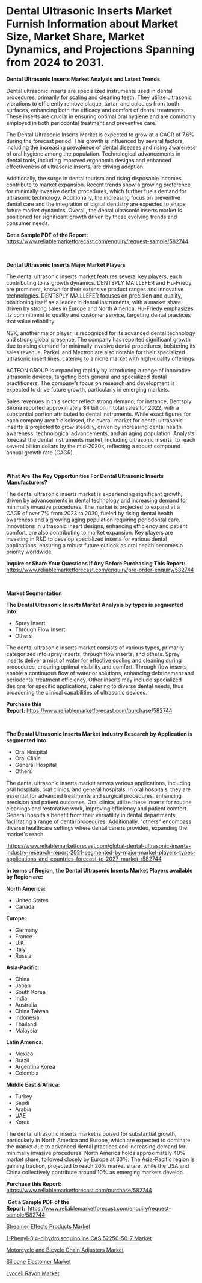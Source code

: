 <p><h1>Dental Ultrasonic Inserts Market Furnish Information about Market Size, Market Share, Market Dynamics, and Projections Spanning from 2024 to 2031.</h1></p><p><strong>Dental Ultrasonic Inserts Market Analysis and Latest Trends</strong></p>
<p><p>Dental ultrasonic inserts are specialized instruments used in dental procedures, primarily for scaling and cleaning teeth. They utilize ultrasonic vibrations to efficiently remove plaque, tartar, and calculus from tooth surfaces, enhancing both the efficacy and comfort of dental treatments. These inserts are crucial in ensuring optimal oral hygiene and are commonly employed in both periodontal treatment and preventive care.</p><p>The Dental Ultrasonic Inserts Market is expected to grow at a CAGR of 7.6% during the forecast period. This growth is influenced by several factors, including the increasing prevalence of dental diseases and rising awareness of oral hygiene among the population. Technological advancements in dental tools, including improved ergonomic designs and enhanced effectiveness of ultrasonic inserts, are driving adoption. </p><p>Additionally, the surge in dental tourism and rising disposable incomes contribute to market expansion. Recent trends show a growing preference for minimally invasive dental procedures, which further fuels demand for ultrasonic technology. Additionally, the increasing focus on preventive dental care and the integration of digital dentistry are expected to shape future market dynamics. Overall, the dental ultrasonic inserts market is positioned for significant growth driven by these evolving trends and consumer needs.</p></p>
<p><strong>Get a Sample PDF of the Report:&nbsp;</strong> <a href="https://www.reliablemarketforecast.com/enquiry/request-sample/582744?utm_campaign=1121&utm_medium=2&utm_source=Github&utm_content=ia&utm_term=27092024&utm_id=dental-ultrasonic-inserts">https://www.reliablemarketforecast.com/enquiry/request-sample/582744</a></p>
<p>&nbsp;</p>
<p><strong>Dental Ultrasonic Inserts Major Market Players</strong></p>
<p><p>The dental ultrasonic inserts market features several key players, each contributing to its growth dynamics. DENTSPLY MAILLEFER and Hu-Friedy are prominent, known for their extensive product ranges and innovative technologies. DENTSPLY MAILLEFER focuses on precision and quality, positioning itself as a leader in dental instruments, with a market share driven by strong sales in Europe and North America. Hu-Friedy emphasizes its commitment to quality and customer service, targeting dental practices that value reliability.</p><p>NSK, another major player, is recognized for its advanced dental technology and strong global presence. The company has reported significant growth due to rising demand for minimally invasive dental procedures, bolstering its sales revenue. Parkell and Mectron are also notable for their specialized ultrasonic insert lines, catering to a niche market with high-quality offerings.</p><p>ACTEON GROUP is expanding rapidly by introducing a range of innovative ultrasonic devices, targeting both general and specialized dental practitioners. The company’s focus on research and development is expected to drive future growth, particularly in emerging markets.</p><p>Sales revenues in this sector reflect strong demand; for instance, Dentsply Sirona reported approximately $4 billion in total sales for 2022, with a substantial portion attributed to dental instruments. While exact figures for each company aren't disclosed, the overall market for dental ultrasonic inserts is projected to grow steadily, driven by increasing dental health awareness, technological advancements, and an aging population. Analysts forecast the dental instruments market, including ultrasonic inserts, to reach several billion dollars by the mid-2020s, reflecting a robust compound annual growth rate (CAGR).</p></p>
<p>&nbsp;</p>
<p><strong>What Are The Key Opportunities For Dental Ultrasonic Inserts Manufacturers?</strong></p>
<p><p>The dental ultrasonic inserts market is experiencing significant growth, driven by advancements in dental technology and increasing demand for minimally invasive procedures. The market is projected to expand at a CAGR of over 7% from 2023 to 2030, fueled by rising dental health awareness and a growing aging population requiring periodontal care. Innovations in ultrasonic insert designs, enhancing efficiency and patient comfort, are also contributing to market expansion. Key players are investing in R&D to develop specialized inserts for various dental applications, ensuring a robust future outlook as oral health becomes a priority worldwide.</p></p>
<p><strong>Inquire or Share Your Questions If Any Before Purchasing This Report:</strong> <a href="https://www.reliablemarketforecast.com/enquiry/pre-order-enquiry/582744?utm_campaign=1121&utm_medium=2&utm_source=Github&utm_content=ia&utm_term=27092024&utm_id=dental-ultrasonic-inserts">https://www.reliablemarketforecast.com/enquiry/pre-order-enquiry/582744</a></p>
<p>&nbsp;</p>
<p><strong>Market Segmentation</strong></p>
<p><strong>The Dental Ultrasonic Inserts Market Analysis by types is segmented into:</strong></p>
<p><ul><li>Spray Insert</li><li>Through Flow Insert</li><li>Others</li></ul></p>
<p><p>The dental ultrasonic inserts market consists of various types, primarily categorized into spray inserts, through flow inserts, and others. Spray inserts deliver a mist of water for effective cooling and cleaning during procedures, ensuring optimal visibility and comfort. Through flow inserts enable a continuous flow of water or solutions, enhancing debridement and periodontal treatment efficiency. Other inserts may include specialized designs for specific applications, catering to diverse dental needs, thus broadening the clinical capabilities of ultrasonic devices.</p></p>
<p><strong>Purchase this Report:&nbsp;</strong><a href="https://www.reliablemarketforecast.com/purchase/582744?utm_campaign=1121&utm_medium=2&utm_source=Github&utm_content=ia&utm_term=27092024&utm_id=dental-ultrasonic-inserts">https://www.reliablemarketforecast.com/purchase/582744</a></p>
<p>&nbsp;</p>
<p><strong>The Dental Ultrasonic Inserts Market Industry Research by Application is segmented into:</strong></p>
<p><ul><li>Oral Hospital</li><li>Oral Clinic</li><li>General Hospital</li><li>Others</li></ul></p>
<p><p>The dental ultrasonic inserts market serves various applications, including oral hospitals, oral clinics, and general hospitals. In oral hospitals, they are essential for advanced treatments and surgical procedures, enhancing precision and patient outcomes. Oral clinics utilize these inserts for routine cleanings and restorative work, improving efficiency and patient comfort. General hospitals benefit from their versatility in dental departments, facilitating a range of dental procedures. Additionally, "others" encompass diverse healthcare settings where dental care is provided, expanding the market's reach.</p></p>
<p><a href="https://www.reliablemarketforecast.com/global-dental-ultrasonic-inserts-industry-research-report-2021-segmented-by-major-market-players-types-applications-and-countries-forecast-to-2027-market-r582744?utm_campaign=1121&utm_medium=2&utm_source=Github&utm_content=ia&utm_term=27092024&utm_id=dental-ultrasonic-inserts">&nbsp;https://www.reliablemarketforecast.com/global-dental-ultrasonic-inserts-industry-research-report-2021-segmented-by-major-market-players-types-applications-and-countries-forecast-to-2027-market-r582744</a></p>
<p><strong>In terms of Region, the Dental Ultrasonic Inserts Market Players available by Region are:</strong></p>
<p>
    <p> <strong> North America: </strong>
        <ul>
            <li>United States</li>
            <li>Canada</li>
        </ul>
        </p> 
    <p> <strong> Europe: </strong>
        <ul>
            <li>Germany</li>
            <li>France</li>
            <li>U.K.</li>
            <li>Italy</li>
            <li>Russia</li>
        </ul>
        </p> 
    <p> <strong> Asia-Pacific: </strong>
        <ul>
            <li>China</li>
            <li>Japan</li>
            <li>South Korea</li>
            <li>India</li>
            <li>Australia</li>
            <li>China Taiwan</li>
            <li>Indonesia</li>
            <li>Thailand</li>
            <li>Malaysia</li>
        </ul>
        </p> 
    <p> <strong> Latin America: </strong>
        <ul>
            <li>Mexico</li>
            <li>Brazil</li>
            <li>Argentina Korea</li>
            <li>Colombia</li>
        </ul>
        </p> 
    <p> <strong> Middle East & Africa: </strong>
        <ul>
            <li>Turkey</li>
            <li>Saudi</li>
            <li>Arabia</li>
            <li>UAE</li>
            <li>Korea</li>
        </ul>
    </p>
    </p>
<p><p>The dental ultrasonic inserts market is poised for substantial growth, particularly in North America and Europe, which are expected to dominate the market due to advanced dental practices and increasing demand for minimally invasive procedures. North America holds approximately 40% market share, followed closely by Europe at 30%. The Asia-Pacific region is gaining traction, projected to reach 20% market share, while the USA and China collectively contribute around 10% as emerging markets develop.</p></p>
<p><strong>Purchase this Report: </strong><a href="https://www.reliablemarketforecast.com/purchase/582744?utm_campaign=1121&utm_medium=2&utm_source=Github&utm_content=ia&utm_term=27092024&utm_id=dental-ultrasonic-inserts">https://www.reliablemarketforecast.com/purchase/582744</a></p>
<p>&nbsp;<strong>Get a Sample PDF of the Report:&nbsp;&nbsp;</strong><a href="https://www.reliablemarketforecast.com/enquiry/request-sample/582744?utm_campaign=1121&utm_medium=2&utm_source=Github&utm_content=ia&utm_term=27092024&utm_id=dental-ultrasonic-inserts">https://www.reliablemarketforecast.com/enquiry/request-sample/582744</a></p>
<p><strong></strong></p>
<p><p><a href="https://issuu.com/reportprime-2/docs/streamer-effects-products-market-si_74406dddada9d2?utm_campaign=1121&utm_medium=2&utm_source=Github&utm_content=ia&utm_term=27092024&utm_id=dental-ultrasonic-inserts">Streamer Effects Products Market</a></p><p><a href="https://github.com/florindahutky/Market-Research-Report-List-1/blob/main/1-phenyl-34-dihydroisoquinoline-cas-52250-50-7-market.md?utm_campaign=1121&utm_medium=2&utm_source=Github&utm_content=ia&utm_term=27092024&utm_id=dental-ultrasonic-inserts">1-Phenyl-3,4-dihydroisoquinoline CAS 52250-50-7 Market</a></p><p><a href="https://issuu.com/reportprime-2/docs/motorcycle-and-bicycle-chain-adjust_180d0d50faf142?utm_campaign=1121&utm_medium=2&utm_source=Github&utm_content=ia&utm_term=27092024&utm_id=dental-ultrasonic-inserts">Motorcycle and Bicycle Chain Adjusters Market</a></p><p><a href="https://www.linkedin.com/pulse/silicone-elastomer-industry-forecast-market-shifts-strategic-mmt4c?utm_campaign=1121&utm_medium=2&utm_source=Github&utm_content=ia&utm_term=27092024&utm_id=dental-ultrasonic-inserts">Silicone Elastomer Market</a></p><p><a href="https://www.linkedin.com/pulse/global-lyocell-rayon-market-analysis-key-trends-future-projections-qic0c?utm_campaign=1121&utm_medium=2&utm_source=Github&utm_content=ia&utm_term=27092024&utm_id=dental-ultrasonic-inserts">Lyocell Rayon Market</a></p></p>